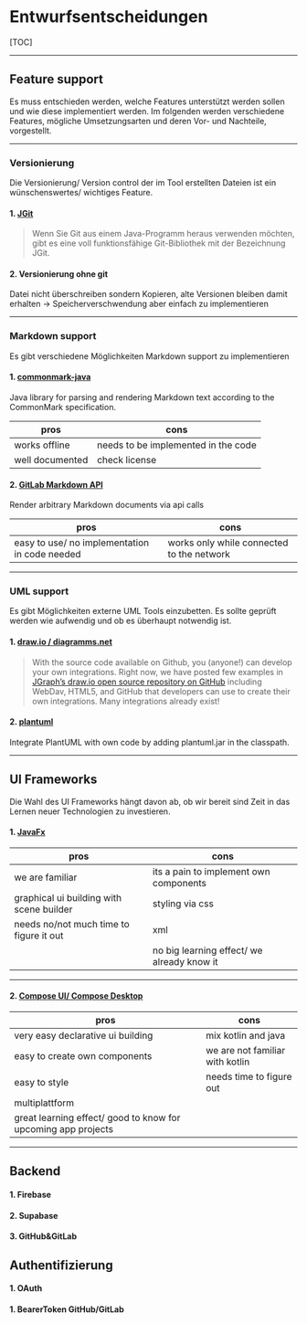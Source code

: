 # Entwurfsentscheidungen 

[TOC]

-----

## Feature support

Es muss entschieden werden, welche Features unterstützt werden sollen und wie diese implementiert werden. Im folgenden werden verschiedene Features, mögliche Umsetzungsarten und deren Vor- und Nachteile, vorgestellt. 

------

### Versionierung 

Die Versionierung/ Version control der im Tool erstellten Dateien ist ein wünschenswertes/ wichtiges Feature. 

#### 1. [JGit](https://git-scm.com/book/de/v2/Anhang-B%3A-Git-in-Ihre-Anwendungen-einbetten-JGit)

> Wenn Sie Git aus einem Java-Programm heraus verwenden möchten, gibt es  eine voll funktionsfähige Git-Bibliothek mit der Bezeichnung JGit.

#### 2. Versionierung ohne git 

Datei nicht überschreiben sondern Kopieren, alte Versionen bleiben damit erhalten -> Speicherverschwendung aber einfach zu implementieren 

------

### Markdown support

Es gibt verschiedene Möglichkeiten Markdown support zu implementieren

#### 1. [commonmark-java](https://github.com/commonmark/commonmark-java)

Java library for parsing and rendering Markdown text according to the CommonMark specification.

| pros            | cons                                |
| --------------- | ----------------------------------- |
| works offline   | needs to be implemented in the code |
| well documented | check license                       |

#### 2. [GitLab Markdown API](https://docs.gitlab.com/ee/api/markdown.html)

Render arbitrary Markdown documents via api calls 

| pros                                          | cons                                      |
| --------------------------------------------- | ----------------------------------------- |
| easy to use/ no implementation in code needed | works only while connected to the network |

------

### UML support

Es gibt Möglichkeiten externe UML Tools einzubetten. Es sollte geprüft werden wie aufwendig und ob es überhaupt notwendig ist. 

#### 1. [draw.io / diagramms.net](https://drawio-app.com/integrations-ecosystem/)

> With the source code available on Github, you (anyone!) can develop your own integrations. Right now, we have posted few examples in [JGraph’s draw.io open source repository on GitHub](https://github.com/jgraph) including WebDav, HTML5, and GitHub that developers can use to create their own integrations. Many integrations already exist!

#### 2. [plantuml](https://plantuml.com/de/api)

Integrate PlantUML with own code by adding plantuml.jar in the classpath.

------

## UI Frameworks

Die Wahl des UI Frameworks hängt davon ab, ob wir bereit sind Zeit in das Lernen neuer Technologien zu investieren. 

#### 1. [JavaFx](https://openjfx.io/)

| pros                                     | cons                                       |
| ---------------------------------------- | ------------------------------------------ |
| we are familiar                          | its a pain to implement own components     |
| graphical ui building with scene builder | styling via css                            |
| needs no/not much time to figure it out  | xml                                        |
|                                          | no big learning effect/ we already know it |

------

#### 2. [Compose UI/ Compose Desktop](https://www.jetbrains.com/de-de/lp/compose-mpp/) 

| pros                                                         | cons                            |
| ------------------------------------------------------------ | ------------------------------- |
| very easy declarative ui building                            | mix kotlin and java             |
| easy to create own components                                | we are not familiar with kotlin |
| easy to style                                                | needs time to figure out        |
| multiplattform                                               |                                 |
| great learning effect/ good to know for upcoming app projects |                                 |

------

## Backend 

#### 1. Firebase

#### 2. Supabase

#### 3. GitHub&GitLab

## Authentifizierung 

#### 1. OAuth

#### 1. BearerToken GitHub/GitLab 

### 